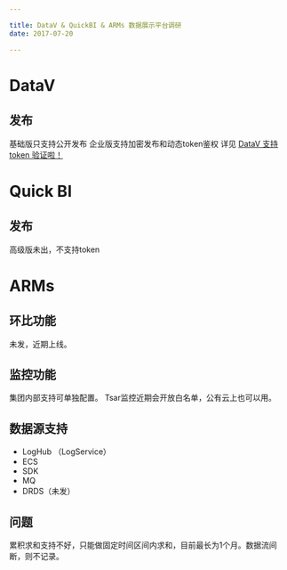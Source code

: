 ```yaml
---

title: DataV & QuickBI & ARMs 数据展示平台调研
date: 2017-07-20

---
```



# DataV
## 发布
基础版只支持公开发布
企业版支持加密发布和动态token鉴权 详见 [DataV 支持 token 验证啦！](https://yq.aliyun.com/articles/69394?spm=0.0.0.0.B7GJKo)

# Quick BI
## 发布
高级版未出，不支持token

# ARMs
## 环比功能
未发，近期上线。
## 监控功能
集团内部支持可单独配置。 Tsar监控近期会开放白名单，公有云上也可以用。
## 数据源支持
* LogHub （LogService）
* ECS
* SDK
* MQ
* DRDS（未发）
## 问题
累积求和支持不好，只能做固定时间区间内求和，目前最长为1个月。数据流间断，则不记录。